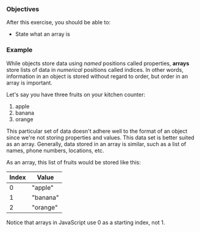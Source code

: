 <!--{ ids:[181], language:'JavaScript', type:'workshop', order: 0, name:'A Simple Array', description:'An array is a list of data' } -->

### Objectives

After this exercise, you should be able to:

- State what an array is

### Example

While objects store data using _named_ positions called properties, __arrays__ store lists of data in _numerical_ positions called indices. In other words, information in an object is stored without regard to order, but order in an array is important.

Let's say you have three fruits on your kitchen counter:

1. apple
2. banana
3. orange

This particular set of data doesn't adhere well to the format of an object since we're not storing properties and values. This data set is better suited as an array. Generally, data stored in an array is similar, such as a list of names, phone numbers, locations, etc.

As an array, this list of fruits would be stored like this:

| Index | Value    |
| ----- | -------- |
| 0     | "apple"  |
| 1     | "banana" |
| 2     | "orange" |

Notice that arrays in JavaScript use 0 as a starting index, not 1.
